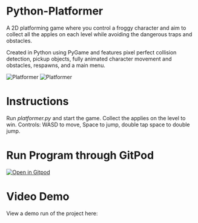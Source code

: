 # Python-Platformer

A 2D platforming game where you control a froggy character and aim to collect all the apples on each level while avoiding the dangerous traps and obstacles.

Created in Python using PyGame and features pixel perfect collision detection, pickup objects, fully animated character movement and obstacles, respawns, and a main menu.

![Platformer](https://i.imgur.com/xtQls8K.png) ![Platformer](https://i.imgur.com/ii58B7z.png)

# Instructions
Run *platformer.py* and start the game. Collect the applies on the level to win.
Controls: WASD to move, Space to jump, double tap space to double jump. 

# Run Program through GitPod

[![Open in Gitpod](https://gitpod.io/button/open-in-gitpod.svg)](https://gitpod.io/#https://github.com/connorpaps/PyGame-Platformer)


# Video Demo

View a demo run of the project here: 
